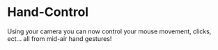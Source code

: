 # Hand-Control
Using your camera you can now control your mouse movement, clicks, ect... all from mid-air hand gestures!